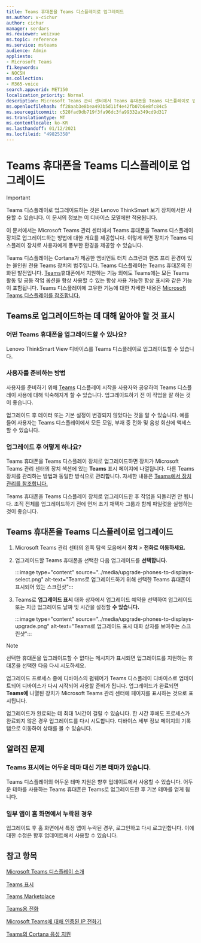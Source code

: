 ```yaml
---
title: Teams 휴대폰을 Teams 디스플레이로 업그레이드
ms.author: v-cichur
author: cichur
manager: serdars
ms.reviewer: weizxue
ms.topic: reference
ms.service: msteams
audience: Admin
appliesto:
- Microsoft Teams
f1.keywords:
- NOCSH
ms.collection:
- M365-voice
search.appverid: MET150
localization_priority: Normal
description: Microsoft Teams 관리 센터에서 Teams 휴대폰을 Teams 디스플레이로 업그레이드하는 방법을 배워보아야 합니다.
ms.openlocfilehash: ff28aab3e8bea493b5d11f4e42fb07b6e8fc84c5
ms.sourcegitcommit: c528fad9db719f3fa96dc3fa99332a349cd9d317
ms.translationtype: MT
ms.contentlocale: ko-KR
ms.lasthandoff: 01/12/2021
ms.locfileid: "49825358"
---
```

# <a name="upgrade-teams-phones-to-teams-displays"></a>Teams 휴대폰을 Teams 디스플레이로 업그레이드

> [!IMPORTANT]
> Teams 디스플레이로 업그레이드하는 것은 Lenovo ThinkSmart 보기 장치에서만 사용할 수 있습니다. 이 문서의 정보는 이 디바이스 모델에만 적용됩니다.  

이 문서에서는 Microsoft Teams 관리 센터에서 Teams 휴대폰을 Teams 디스플레이 장치로 업그레이드하는 방법에 대한 개요를 제공합니다. 이렇게 하면 장치가 Teams 디스플레이 장치로 사용자에게 풍부한 환경을 제공할 수 있습니다.

Teams 디스플레이는 Cortana가 제공한 앰비언트 터치 스크린과 핸즈 프리 환경이 있는 올인원 전용 Teams 장치의 범주입니다. Teams 디스플레이는 Teams 휴대폰의 진화된 발전입니다. [Teams](phones-for-teams.md#features-supported-by-teams-phones)휴대폰에서 지원하는 기능 외에도 Teams에는 모든 Teams 활동 및 공동 작업 옵션을 항상 사용할 수 있는 항상 사용 가능한 항상 표시와 같은 기능이 포함됩니다. Teams 디스플레이에 고유한 기능에 대한 자세한 내용은 [Microsoft Teams 디스플레이를 참조합니다.](teams-displays.md)

## <a name="what-you-need-to-know-about-upgrading-to-teams-displays"></a>Teams로 업그레이드하는 데 대해 알아야 할 것 표시

### <a name="which-teams-phones-can-be-upgraded"></a>어떤 Teams 휴대폰을 업그레이드할 수 있나요?

Lenovo ThinkSmart View 디바이스를 Teams 디스플레이로 업그레이드할 수 있습니다.

### <a name="how-can-i-prepare-users"></a>사용자를 준비하는 방법

사용자를 준비하기 위해 [Teams](https://support.microsoft.com/office/get-started-with-teams-displays-ff299825-7f13-4528-96c2-1d3437e6d4e6) 디스플레이 시작을 사용자와 공유하여 Teams 디스플레이 사용에 대해 익숙해지게 할 수 있습니다. 업그레이드하기 전 이 작업을 잘 하는 것이 좋습니다.

업그레이드 후 데이터 또는 기본 설정이 변경되지 않았다는 것을 알 수 있습니다. 예를 들어 사용자는 Teams 디스플레이에서 모든 모임, 부재 중 전화 및 음성 회신에 액세스할 수 있습니다. 

### <a name="what-happens-after-the-upgrade"></a>업그레이드 후 어떻게 하나요?

Teams 휴대폰을 Teams 디스플레이 장치로 업그레이드하면 장치가 Microsoft Teams 관리  센터의 장치 섹션에 있는 **Teams** 표시 페이지에 나열됩니다. 다른 Teams 장치를 관리하는 방법과 동일한 방식으로 관리합니다. 자세한 내용은 [Teams에서 장치 관리를 참조합니다.](device-management.md)

Teams 휴대폰을 Teams 디스플레이 장치로 업그레이드한 후 작업을 되돌리면 안 됩니다. 조직 전체를 업그레이드하기 전에 먼저 초기 채택자 그룹과 함께 파일럿을 실행하는 것이 좋습니다. 

## <a name="upgrade-your-teams-phones-to-teams-displays"></a>Teams 휴대폰을 Teams 디스플레이로 업그레이드

1. Microsoft Teams 관리 센터의 왼쪽 탐색 모음에서 **장치**  >  **전화로 이동하세요.**
2. 업그레이드할 Teams 휴대폰을 선택한 다음 업그레이드를 **선택합니다.**

    :::image type="content" source="../media/upgrade-phones-to-displays-select.png" alt-text="Teams로 업그레이드하기 위해 선택한 Teams 휴대폰이 표시되어 있는 스크린샷":::

3. Teams로 **업그레이드 표시** 대화 상자에서  업그레이드 예약을 선택하여 업그레이드 또는 지금 업그레이드 날짜 및 시간을 설정할 **수 있습니다.**

    :::image type="content" source="../media/upgrade-phones-to-displays-upgrade.png" alt-text="Teams로 업그레이드 표시 대화 상자를 보여주는 스크린샷":::

> [!NOTE]
> 선택한 휴대폰을 업그레이드할 수 없다는 메시지가 표시되면 업그레이드를 지원하는 휴대폰을 [](#which-teams-phones-can-be-upgraded)선택한 다음 다시 시도하세요.

업그레이드 프로세스 중에 디바이스의 펌웨어가 Teams 디스플레이 디바이스로 업데이트되어 디바이스가 다시 시작되어 사용할 준비가 됩니다. 업그레이드가 완료되면 **Teams에** 나열된 장치가 Microsoft Teams 관리 센터에 페이지를 표시하는 것으로 표시됩니다.

업그레이드가 완료되는 데 최대 1시간이 걸릴 수 있습니다. 한 시간 후에도 프로세스가 완료되지 않은 경우 업그레이드를 다시 시도합니다. 디바이스 세부 정보  페이지의 기록 탭으로 이동하여 상태를 볼 수 있습니다.

## <a name="known-issues"></a>알려진 문제

### <a name="teams-displays-have-the-default-theme-instead-of-the-dark-theme"></a>Teams 표시에는 어두운 테마 대신 기본 테마가 있습니다.

Teams 디스플레이의 어두운 테마 지원은 향후 업데이트에서 사용할 수 있습니다. 어두운 테마를 사용하는 Teams 휴대폰은 Teams로 업그레이드한 후 기본 테마를 얻게 됩니다.

### <a name="some-apps-are-missing-from-the-home-screen"></a>일부 앱이 홈 화면에서 누락된 경우

업그레이드 후 홈 화면에서 특정 앱이 누락된 경우, 로그인하고 다시 로그인합니다. 이에 대한 수정은 향후 업데이트에서 사용할 수 있습니다.

## <a name="see-also"></a>참고 항목

[Microsoft Teams 디스플레이 소개](https://techcommunity.microsoft.com/t5/microsoft-teams-blog/introducing-microsoft-teams-displays/ba-p/1505437)

[Teams 표시](teams-displays.md)

[Teams Marketplace](https://office.com/teamsdevices)

[Teams용 전화](phones-for-teams.md)

[Microsoft Teams에 대해 인증된 IP 전화기](teams-ip-phones.md)

[Teams의 Cortana 음성 지원](https://docs.microsoft.com/MicrosoftTeams/cortana-in-teams)
